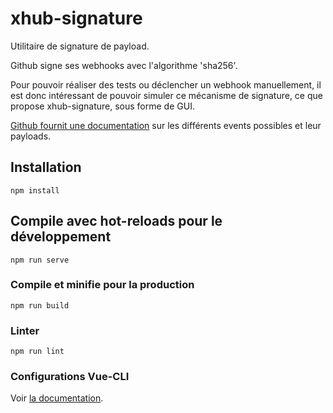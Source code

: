 # xhub-signature

Utilitaire de signature de payload.  

Github signe ses webhooks avec l'algorithme 'sha256'.  

Pour pouvoir réaliser des tests ou déclencher un webhook manuellement, il est donc intéressant de pouvoir simuler ce mécanisme de signature, ce que propose xhub-signature, sous forme de GUI.

[Github fournit une documentation](https://docs.github.com/en/developers/webhooks-and-events/webhook-events-and-payloads) sur les différents events possibles et leur payloads.

## Installation

```
npm install
```

## Compile avec hot-reloads pour le développement
```
npm run serve
```

### Compile et minifie pour la production
```
npm run build
```

### Linter
```
npm run lint
```

### Configurations Vue-CLI
Voir [la documentation](https://cli.vuejs.org/config/).
